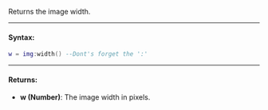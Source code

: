 Returns the image width.

---

#### Syntax:
```lua
w = img:width() --Dont's forget the ':'
```

---

#### Returns:

* **w (Number)**: The image width in pixels.